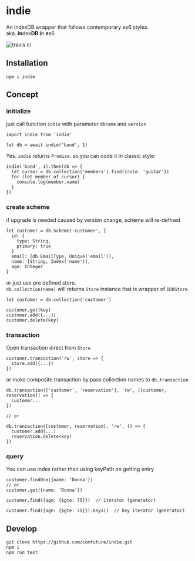 # indie

An indexDB wrapper that follows contemporary es6 styles.  
aka. **in**dex**DB** **i**n **e**s6

![travis ci](https://travis-ci.org/comfuture/indie.svg)

## Installation

```
npm i indie
```

## Concept

### initialize

just call function `indie` with parameter `dbname` and `version`

```
import indie from 'indie'

let db = await indie('band', 1)
```

Yes. `indie` returns `Promise`. so you can code it in classic style:

```
indie('band', 1).then(db => {
  let cursor = db.collection('members').find({role: 'guitar'})
  for (let member of cursor) {
    console.log(member.name)
  }
})
```

### create scheme

if upgrade is needed caused by version change, scheme will re-defined

```
let customer = db.Scheme('customer', {
  id: {
    type: String,
    primary: true
  }
  email: [db.EmailType, Unique('email')],
  name: [String, Index('name')],
  age: Integer
}
```

or just use pre defined store.  
`db.collection(name)` will returns `Store` instance that is wrapper of `IDBStore`.

```
let customer = db.collection('customer')

customer.get(key)
customer.add({...})
customer.delete(key)
```

### transaction

Open transaction direct from `Store`

```
customer.transaction('rw', store => {
  store.add({...})
})
```

or make composite transaction by pass collection names to `db.transaction`

```
db.transaction(['customer', 'reservation'], 'rw', ([customer, reservation]) => {
  customer...
})

// or

db.transaction([customer, reservation], 'rw', () => {
  customer.add(...)
  reservation.delete(key)
})
```

### query

You can use index rather than using keyPath on getting entry

```
customer.findOne({name: 'Donna'})
// or
customer.get({name: 'Donna'})
```



```
customer.find({age: {$gte: 75}})  // iterator (generator)

customer.find({age: {$gte: 75}}).keys()  // key iterator (generator)
```


## Develop

```
git clone https://github.com/comfuture/indie.git
npm i
npm run test
```